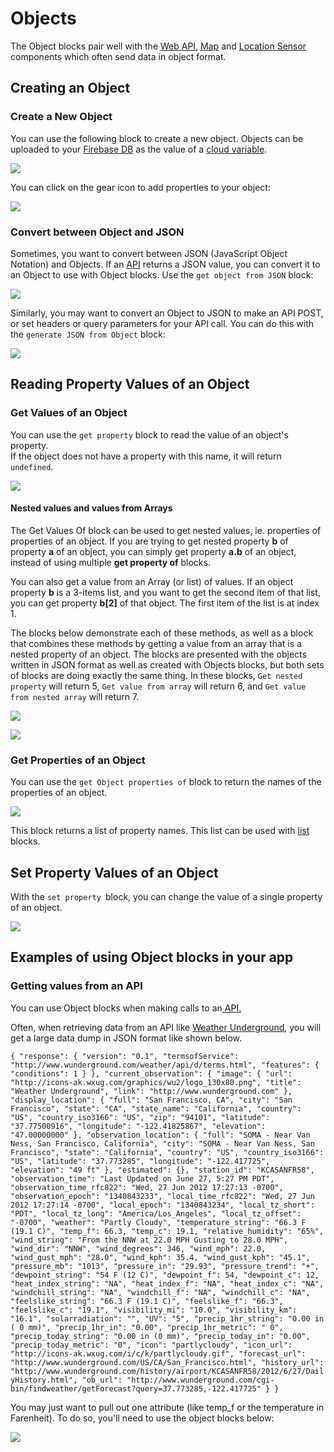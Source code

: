 # Objects

The Object blocks pair well with the [Web API](web-api.md), [Map](map.md) and [Location Sensor](location-sensor.md) components which often send data in object format.&#x20;

## Creating an Object

### Create a New Object

You can use the following block to create a new object. Objects can be uploaded to your [Firebase DB](variables.md#connecting-a-firebase-realtime-db-to-your-app) as the value of a [cloud variable](variables.md#cloud-variables).

![](.gitbook/assets/blocks-object-fig-5.png)

You can click on the gear icon to add properties to your object:

![](.gitbook/assets/object.png)

### Convert between Object and JSON

Sometimes, you want to convert between JSON (JavaScript Object Notation) and Objects. If an [API](web-api.md) returns a JSON value, you can convert it to an Object to use with Object blocks. Use the `get object from JSON` block:

![](.gitbook/assets/blocks-object-fig-2.png)

Similarly, you may want to convert an Object to JSON to make an API POST, or set headers or query parameters for your API call. You can do this with the `generate JSON from Object` block:&#x20;

![](.gitbook/assets/blocks-object-fig-3.png)

## Reading Property Values of an Object

### Get Values of an Object

You can use the `get property` block to read the value of an object's property.\
If the object does not have a property with this name, it will return `undefined`.

![](.gitbook/assets/getprop.png)

#### Nested values and values from Arrays <a href="nested-values-and-values-from-arrays" id="nested-values-and-values-from-arrays"></a>

The Get Values Of block can be used to get nested values, ie. properties of properties of an object. If you are trying to get nested property **b** of property **a** of an object, you can simply get property **a.b** of an object, instead of using multiple **get property of** blocks.

You can also get a value from an Array (or list) of values. If an object property **b** is a 3-items list, and you want to get the second item of that list, you can get property **b\[2]** of that object. The first item of the list is at index 1.

The blocks below demonstrate each of these methods, as well as a block that combines these methods by getting a value from an array that is a nested property of an object. The blocks are presented with the objects written in JSON format as well as created with Objects blocks, but both sets of blocks are doing exactly the same thing. In these blocks, `Get nested property` will return 5, `Get value from array` will return 6, and `Get value from nested array` will return 7.

![](https://gblobscdn.gitbook.com/assets%2F-LAn5scXl2uqUJUOqkJo%2F-MYE6vcGJ4\_\_tLyTG3Nw%2F-MYE9upn-mxjQ-2Bl3-H%2FScreen%20Shot%202021-04-14%20at%207.56.44%20AM.png?alt=media\&token=7a33b67c-34aa-4867-8afb-c8aa8b4f3012)

![](<.gitbook/assets/image (195).png>)

### Get Properties of an Object

You can use the `get Object properties of` block to return the names of the properties of an object.

![](.gitbook/assets/getprops.png)

This block returns a list of property names. This list can be used with [list](lists.md) blocks.

## Set Property Values of an Object

With the `set property `block, you can change the value of a single property of an object.

![](.gitbook/assets/screen-shot-2021-04-08-at-11.35.20-am.png)

## Examples of using Object blocks in your app

### Getting values from an API

You can use Object blocks when making calls to an[ API.](web-api.md)

Often, when retrieving data from an API like [Weather Underground](https://www.wunderground.com/weather/api/d/docs?MR=1), you will get a large data dump in JSON format like shown below.

`{ "response": { "version": "0.1", "termsofService": "http://www.wunderground.com/weather/api/d/terms.html", "features": { "conditions": 1 } }, "current_observation": { "image": { "url": "http://icons-ak.wxug.com/graphics/wu2/logo_130x80.png", "title": "Weather Underground", "link": "http://www.wunderground.com" }, "display_location": { "full": "San Francisco, CA", "city": "San Francisco", "state": "CA", "state_name": "California", "country": "US", "country_iso3166": "US", "zip": "94101", "latitude": "37.77500916", "longitude": "-122.41825867", "elevation": "47.00000000" }, "observation_location": { "full": "SOMA - Near Van Ness, San Francisco, California", "city": "SOMA - Near Van Ness, San Francisco", "state": "California", "country": "US", "country_iso3166": "US", "latitude": "37.773285", "longitude": "-122.417725", "elevation": "49 ft" }, "estimated": {}, "station_id": "KCASANFR58", "observation_time": "Last Updated on June 27, 5:27 PM PDT", "observation_time_rfc822": "Wed, 27 Jun 2012 17:27:13 -0700", "observation_epoch": "1340843233", "local_time_rfc822": "Wed, 27 Jun 2012 17:27:14 -0700", "local_epoch": "1340843234", "local_tz_short": "PDT", "local_tz_long": "America/Los_Angeles", "local_tz_offset": "-0700", "weather": "Partly Cloudy", "temperature_string": "66.3 F (19.1 C)", "temp_f": 66.3, "temp_c": 19.1, "relative_humidity": "65%", "wind_string": "From the NNW at 22.0 MPH Gusting to 28.0 MPH", "wind_dir": "NNW", "wind_degrees": 346, "wind_mph": 22.0, "wind_gust_mph": "28.0", "wind_kph": 35.4, "wind_gust_kph": "45.1", "pressure_mb": "1013", "pressure_in": "29.93", "pressure_trend": "+", "dewpoint_string": "54 F (12 C)", "dewpoint_f": 54, "dewpoint_c": 12, "heat_index_string": "NA", "heat_index_f": "NA", "heat_index_c": "NA", "windchill_string": "NA", "windchill_f": "NA", "windchill_c": "NA", "feelslike_string": "66.3 F (19.1 C)", "feelslike_f": "66.3", "feelslike_c": "19.1", "visibility_mi": "10.0", "visibility_km": "16.1", "solarradiation": "", "UV": "5", "precip_1hr_string": "0.00 in ( 0 mm)", "precip_1hr_in": "0.00", "precip_1hr_metric": " 0", "precip_today_string": "0.00 in (0 mm)", "precip_today_in": "0.00", "precip_today_metric": "0", "icon": "partlycloudy", "icon_url": "http://icons-ak.wxug.com/i/c/k/partlycloudy.gif", "forecast_url": "http://www.wunderground.com/US/CA/San_Francisco.html", "history_url": "http://www.wunderground.com/history/airport/KCASANFR58/2012/6/27/DailyHistory.html", "ob_url": "http://www.wunderground.com/cgi-bin/findweather/getForecast?query=37.773285,-122.417725" } }`

You may just want to pull out one attribute (like temp\_f or the temperature in Farenheit). To do so, you'll need to use the object blocks below:

![](.gitbook/assets/screen-shot-2021-04-08-at-11.37.34-am.png)
